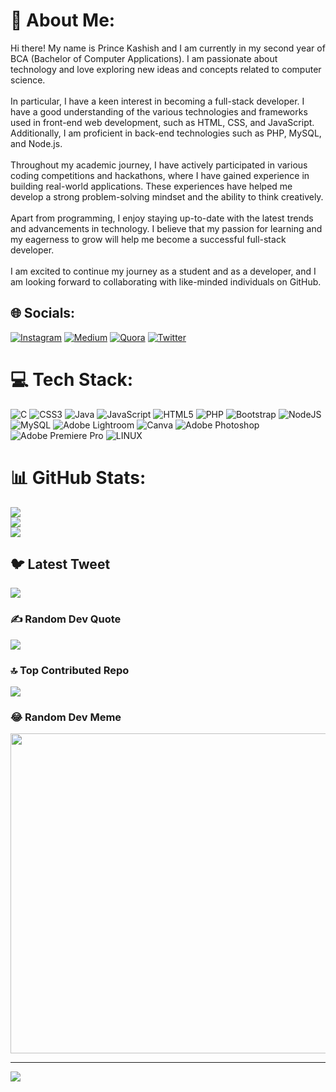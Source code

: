 # 💫 About Me:
Hi there! My name is Prince Kashish and I am currently in my second year of BCA (Bachelor of Computer Applications). I am passionate about technology and love exploring new ideas and concepts related to computer science.<br><br>In particular, I have a keen interest in becoming a full-stack developer. I have a good understanding of the various technologies and frameworks used in front-end web development, such as HTML, CSS, and JavaScript. Additionally, I am proficient in back-end technologies such as PHP, MySQL, and Node.js.<br><br>Throughout my academic journey, I have actively participated in various coding competitions and hackathons, where I have gained experience in building real-world applications. These experiences have helped me develop a strong problem-solving mindset and the ability to think creatively.<br><br>Apart from programming, I enjoy staying up-to-date with the latest trends and advancements in technology. I believe that my passion for learning and my eagerness to grow will help me become a successful full-stack developer.<br><br>I am excited to continue my journey as a student and as a developer, and I am looking forward to collaborating with like-minded individuals on GitHub.


## 🌐 Socials:
[![Instagram](https://img.shields.io/badge/Instagram-%23E4405F.svg?logo=Instagram&logoColor=white)](https://instagram.com/@prince_kashish_) [![Medium](https://img.shields.io/badge/Medium-12100E?logo=medium&logoColor=white)](https://medium.com/@@princekashish) [![Quora](https://img.shields.io/badge/Quora-%23B92B27.svg?logo=Quora&logoColor=white)](https://quora.com/profile/Prince-4214) [![Twitter](https://img.shields.io/badge/Twitter-%231DA1F2.svg?logo=Twitter&logoColor=white)](https://twitter.com/Prince_kashish) 

# 💻 Tech Stack:
![C](https://img.shields.io/badge/c-%2300599C.svg?style=for-the-badge&logo=c&logoColor=white) ![CSS3](https://img.shields.io/badge/css3-%231572B6.svg?style=for-the-badge&logo=css3&logoColor=white) ![Java](https://img.shields.io/badge/java-%23ED8B00.svg?style=for-the-badge&logo=java&logoColor=white) ![JavaScript](https://img.shields.io/badge/javascript-%23323330.svg?style=for-the-badge&logo=javascript&logoColor=%23F7DF1E) ![HTML5](https://img.shields.io/badge/html5-%23E34F26.svg?style=for-the-badge&logo=html5&logoColor=white) ![PHP](https://img.shields.io/badge/php-%23777BB4.svg?style=for-the-badge&logo=php&logoColor=white) ![Bootstrap](https://img.shields.io/badge/bootstrap-%23563D7C.svg?style=for-the-badge&logo=bootstrap&logoColor=white) ![NodeJS](https://img.shields.io/badge/node.js-6DA55F?style=for-the-badge&logo=node.js&logoColor=white) ![MySQL](https://img.shields.io/badge/mysql-%2300f.svg?style=for-the-badge&logo=mysql&logoColor=white) ![Adobe Lightroom](https://img.shields.io/badge/Adobe%20Lightroom-31A8FF.svg?style=for-the-badge&logo=Adobe%20Lightroom&logoColor=white) ![Canva](https://img.shields.io/badge/Canva-%2300C4CC.svg?style=for-the-badge&logo=Canva&logoColor=white) ![Adobe Photoshop](https://img.shields.io/badge/adobephotoshop-%2331A8FF.svg?style=for-the-badge&logo=adobephotoshop&logoColor=white) ![Adobe Premiere Pro](https://img.shields.io/badge/Adobe%20Premiere%20Pro-9999FF.svg?style=for-the-badge&logo=Adobe%20Premiere%20Pro&logoColor=white) ![LINUX](https://img.shields.io/badge/Linux-FCC624?style=for-the-badge&logo=linux&logoColor=black)
# 📊 GitHub Stats:
![](https://github-readme-stats.vercel.app/api?username=PrinceKashish&theme=midnight-purple&hide_border=false&include_all_commits=false&count_private=false)<br/>
![](https://github-readme-streak-stats.herokuapp.com/?user=PrinceKashish&theme=midnight-purple&hide_border=false)<br/>
![](https://github-readme-stats.vercel.app/api/top-langs/?username=PrinceKashish&theme=midnight-purple&hide_border=false&include_all_commits=false&count_private=false&layout=compact)

## 🐦 Latest Tweet
[![](https://gtce.itsvg.in/api?username=Prince_kashish)](https://github.com/VishwaGauravIn/github-twitter-card-embed)

### ✍️ Random Dev Quote
![](https://quotes-github-readme.vercel.app/api?type=horizontal&theme=radical)

### 🔝 Top Contributed Repo
![](https://github-contributor-stats.vercel.app/api?username=PrinceKashish&limit=5&theme=onedark&combine_all_yearly_contributions=true)

### 😂 Random Dev Meme
<img src="https://rm.up.railway.app/" width="512px"/>

---
[![](https://visitcount.itsvg.in/api?id=PrinceKashish&icon=0&color=0)](https://visitcount.itsvg.in)

<!-- Proudly created with GPRM ( https://gprm.itsvg.in ) -->
